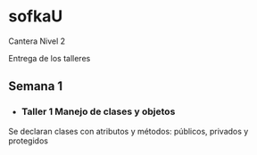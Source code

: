 # sofkaU
Cantera Nivel 2

Entrega de los talleres

## Semana 1

- ### Taller 1 Manejo de clases y objetos

Se declaran clases con atributos y métodos: públicos, privados y protegidos
